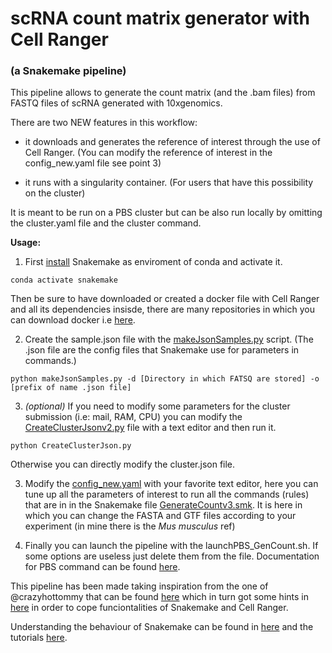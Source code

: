 # scRNA count matrix generator with Cell Ranger
### (a Snakemake pipeline)


This pipeline allows to generate the count matrix (and the .bam files) from FASTQ files of scRNA generated with 10xgenomics.

There are two NEW features in this workflow:

- it downloads and generates the reference of interest through the use of Cell Ranger.
(You can modify the reference of interest in the config_new.yaml file see point 3)

- it runs with a singularity container.
(For users that have this possibility on the cluster)

It is meant to be run on a PBS cluster but can be also run locally by omitting the cluster.yaml file and the cluster command.

**Usage:**

1. First [install](https://snakemake.readthedocs.io/en/stable/getting_started/installation.html) Snakemake as enviroment of conda and activate it. 
```
conda activate snakemake
```
Then be sure to have downloaded or created a docker file with Cell Ranger and all its dependencies insisde, there are many repositories in which you can download docker i.e [here](https://hub.docker.com/).

2. Create the sample.json file with the [makeJsonSamples.py](https://github.com/raveancic/scRNAaltas_TNBC_mm/blob/master/cl_crt_FASTQ2countmat/makeJsonSamples.py) script. (The .json file are the config files that Snakemake use for parameters in commands.)
```
python makeJsonSamples.py -d [Directory in which FATSQ are stored] -o [prefix of name .json file]
```

3. *(optional)* If you need to modify some parameters for the cluster submission (i.e: mail, RAM, CPU) you can modify the [CreateClusterJsonv2.py](https://github.com/raveancic/scRNAaltas_TNBC_mm/blob/master/cl_crt_FASTQ2countmat/CreateClusterJsonv2.py) file with a text editor and then run it. 
```
python CreateClusterJson.py
```
Otherwise you can directly modify the cluster.json file.


3. Modify the [config_new.yaml](https://github.com/raveancic/scRNAaltas_TNBC_mm/blob/master/cl_crt_FASTQ2countmat/config_new.yaml) with your favorite text editor, here you can tune up all the parameters of interest to run all the commands (rules) that are in in the Snakemake file [GenerateCountv3.smk](https://github.com/raveancic/scRNAaltas_TNBC_mm/blob/master/cl_crt_FASTQ2countmat/GenerateCountv3.smk). It is here in which you can change the FASTA and GTF files according to your experiment (in mine there is the *Mus musculus* ref)

4. Finally you can launch the pipeline with the launchPBS_GenCount.sh. If some options are useless just delete them from the file. Documentation for PBS command can be found [here](https://www.altair.com/pdfs/pbsworks/PBSUserGuide19.2.3.pdf).


This pipeline has been made taking inspiration from the one of @crazyhottommy that can be found [here](https://github.com/crazyhottommy/pyflow-cellranger) which in turn got some hints in [here](https://github.com/maxplanck-ie/10X_snakepipe/blob/master/Snakefile) in order to cope funciontalities of Snakemake and Cell Ranger.

Understanding the behaviour of Snakemake can be found in [here](https://vincebuffalo.com/blog/2020/03/04/understanding-snakemake.html) and the tutorials [here](https://snakemake.readthedocs.io/en/stable/tutorial/tutorial.html).  
